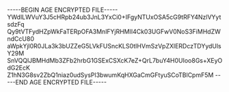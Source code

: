 -----BEGIN AGE ENCRYPTED FILE-----
YWdlLWVuY3J5cHRpb24ub3JnL3YxCi0+IFgyNTUxOSA5cG9tRFY4NzlVYytsdzFq
Qy9tVTFydHZpWkFaTERpOFA3MnlFYjRHMlI4Ck03UGFwV0NoS3FiMHdZWndCcU80
aWpkYjl0R0JLa3k3bUZZeG5LVkFUSncKLS0tIHVmSzVpZXlERDczTDYydUlsY29M
SnVQQlJBMHdMb3ZFb2hrbG1GSExCSXcK7eZ+QrL7buY4H0UIoo8Gs+XEyOdG2EcK
Z1hN3G8sv2ZbQ1niaz0udSysPl3bwumKqHXGaCmGFtyuSCoTBlCpmF5M
-----END AGE ENCRYPTED FILE-----
